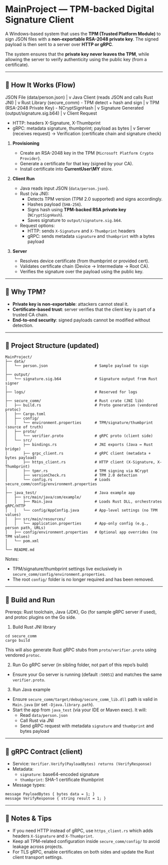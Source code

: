 ﻿# MainProject — TPM-backed Digital Signature Client 

A Windows-based system that uses the **TPM (Trusted Platform Module)** to sign JSON files with a **non-exportable RSA-2048 private key**.
The signed payload is then sent to a server over **HTTP or gRPC**.

The system ensures that the **private key never leaves the TPM**, while allowing the server to verify authenticity using the public key (from a certificate).

---

## 📌 How It Works (Flow)

JSON File (data/person.json)
        |
        v
Java Client (reads JSON and calls Rust JNI)
        |
        v
Rust Library (secure_comm) - TPM detect + hash and sign
        |
        v
TPM (RSA-2048 Private Key) - NCryptSignHash
        |
        v
Signature Generated (output/signature.sig.b64)
        |
        v
Client Request
  - HTTP: headers X-Signature, X-Thumbprint
  - gRPC: metadata signature, thumbprint; payload as bytes
        |
        v
Server (receives request) → Verification (certificate chain and signature check)

1. **Provisioning**
   - Create an RSA-2048 key in the TPM (`Microsoft Platform Crypto Provider`).
   - Generate a certificate for that key (signed by your CA).
   - Install certificate into **CurrentUser\\MY** store.

2. **Client Run**
   - Java reads input JSON (`data/person.json`).
   - Rust (via JNI):
     - Detects TPM version (TPM 2.0 supported) and signs accordingly.
     - Hashes payload (`SHA-256`).
     - Signs hash using **TPM-backed RSA private key** (`NCryptSignHash`).
     - Saves signature to `output/signature.sig.b64`.
   - Request options:
     - HTTP: sends `X-Signature` and `X-Thumbprint` headers
     - gRPC: sends metadata `signature` and `thumbprint` with a bytes payload

3. **Server**
   - Resolves device certificate (from thumbprint or provided cert).
   - Validates certificate chain (Device → Intermediate → Root CA).
   - Verifies the signature over the payload using the public key.

---

## 🔑 Why TPM?

- **Private key is non-exportable**: attackers cannot steal it.
- **Certificate-based trust**: server verifies that the client key is part of a trusted CA chain.
- **End-to-end security**: signed payloads cannot be modified without detection.

---

## 📂 Project Structure (updated)

```
MainProject/
├── data/
│   └── person.json                     # Sample payload to sign
│
├── output/
│   └── signature.sig.b64               # Signature output from Rust signer
│
├── logs/                               # Reserved for logs
│
├── secure_comm/                        # Rust crate (JNI lib)
│   ├── build.rs                        # Proto generation (vendored protoc)
│   ├── Cargo.toml
│   ├── config/
│   │   └── environment.properties      # TPM/signature/thumbprint (source of truth)
│   ├── proto/
│   │   └── verifier.proto              # gRPC proto (client side)
│   └── src/
│       ├── bindings.rs                 # JNI exports (Java ↔ Rust bridge)
│       ├── grpc_client.rs              # gRPC client (metadata + bytes payload)
│       ├── https_client.rs             # HTTP client (X-Signature, X-Thumbprint)
│       ├── tpmr.rs                     # TPM signing via NCrypt
│       ├── versionCheck.rs             # TPM 2.0 detection
│       └── config.rs                   # Loads secure_comm/config/environment.properties
│
├── java_test/                          # Java example app
│   ├── src/main/java/com/example/
│   │   ├── Main.java                   # Loads Rust DLL, orchestrates gRPC/HTTP
│   │   └── config/AppConfig.java       # App-level settings (no TPM values)
│   ├── src/main/resources/
│   │   └── application.properties      # App-only config (e.g., person path, URLs)
│   ├── config/environment.properties   # Optional app overrides (no TPM values)
│   └── pom.xml
│
└── README.md
```

Notes:
- TPM/signature/thumbprint settings live exclusively in `secure_comm/config/environment.properties`.
- The root `config/` folder is no longer required and has been removed.
---

## 🚀 Build and Run

Prereqs: Rust toolchain, Java (JDK), Go (for sample gRPC server if used), and protoc plugins on the Go side.

1) Build Rust JNI library
```
cd secure_comm
cargo build
```
This will also generate Rust gRPC stubs from `proto/verifier.proto` using vendored `protoc`.

2) Run Go gRPC server (in sibling folder, not part of this repo’s build)
- Ensure your Go server is running (default `:50051`) and matches the same `verifier.proto`.

3) Run Java example
- Ensure `secure_comm/target/debug/secure_comm_lib.dll` path is valid in `Main.java` (or set `-Djava.library.path`).
- Start the app from `java_test` (via your IDE or Maven exec). It will:
  - Read `data/person.json`
  - Call Rust via JNI
  - Send gRPC request with metadata `signature` and `thumbprint` and bytes payload

---

## 🧩 gRPC Contract (client)
- Service: `Verifier.Verify(PayloadBytes) returns (VerifyResponse)`
- Metadata:
  - `signature`: base64-encoded signature
  - `thumbprint`: SHA-1 certificate thumbprint
- Message types:
```
message PayloadBytes { bytes data = 1; }
message VerifyResponse { string result = 1; }
```

---

## 📎 Notes & Tips
- If you need HTTP instead of gRPC, use `https_client.rs` which adds headers `X-Signature` and `X-Thumbprint`.
- Keep all TPM-related configuration inside `secure_comm/config/` to avoid leakage across projects.
- For TLS gRPC, enable certificates on both sides and update the Rust client transport settings.

